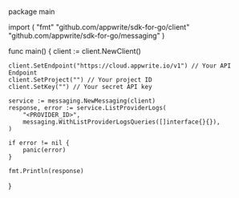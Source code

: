 package main

import (
    "fmt"
    "github.com/appwrite/sdk-for-go/client"
    "github.com/appwrite/sdk-for-go/messaging"
)

func main() {
    client := client.NewClient()

    client.SetEndpoint("https://cloud.appwrite.io/v1") // Your API Endpoint
    client.SetProject("") // Your project ID
    client.SetKey("") // Your secret API key

    service := messaging.NewMessaging(client)
    response, error := service.ListProviderLogs(
        "<PROVIDER_ID>",
        messaging.WithListProviderLogsQueries([]interface{}{}),
    )

    if error != nil {
        panic(error)
    }

    fmt.Println(response)
}
